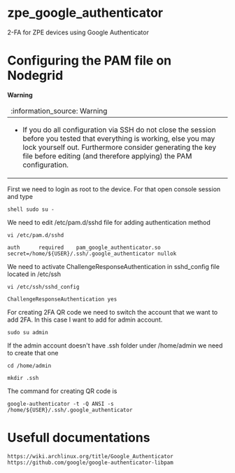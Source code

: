 # zpe_google_authenticator
2-FA for ZPE devices using Google Authenticator

# Configuring the PAM file on Nodegrid

**Warning**

<table>
  <thead>
    <tr>
      <td align="left">
        :information_source: Warning
      </td>
    </tr>
  </thead>

  <tbody>
    <tr>
      <td>
        <ul>
          <li>If you do all configuration via SSH do not close the session before you tested that everything is working,
    else you may lock yourself out. Furthermore consider generating the key file before editing (and therefore applying)
    the PAM configuration.</li>
        </ul>
      </td>
    </tr>
  </tbody>
</table>
    

First we need to login as root to the device. For that open console session and type

    shell sudo su -

We need to edit /etc/pam.d/sshd file for adding authentication method

    vi /etc/pam.d/sshd

    auth      required    pam_google_authenticator.so secret=/home/${USER}/.ssh/.google_authenticator nullok

We need to activate ChallengeResponseAuthentication in sshd_config file located in /etc/ssh

    vi /etc/ssh/sshd_config

    ChallengeResponseAuthentication yes

For creating 2FA QR code we need to switch the account that we want to add 2FA. In this case I want to add for admin account.

    sudo su admin

If the admin account doesn't have .ssh folder under /home/admin we need to create that one

    cd /home/admin

    mkdir .ssh

The command for creating QR code is

    google-authenticator -t -Q ANSI -s /home/${USER}/.ssh/.google_authenticator
    
    
# Usefull documentations

    https://wiki.archlinux.org/title/Google_Authenticator
    https://github.com/google/google-authenticator-libpam
        
        
